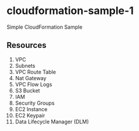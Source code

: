 # cloudformation-sample-1

Simple CloudFormation Sample

## Resources

1. VPC
2. Subnets
3. VPC Route Table
4. Nat Gateway
5. VPC Flow Logs
6. S3 Bucket
7. IAM
8. Security Groups
9. EC2 Instance
10. EC2 Keypair
11. Data Lifecycle Manager (DLM)
